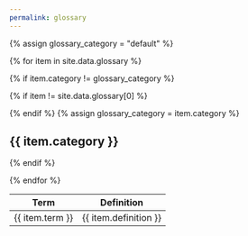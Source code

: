```yaml
---
permalink: glossary
---
```


{% assign glossary_category = "default" %}

{% for item in site.data.glossary %}

{% if item.category != glossary_category %}

{% if item != site.data.glossary[0] %}
</table>
{% endif %}
{% assign glossary_category = item.category %}
<h2 id="{{ item.category }}">{{ item.category }}</h2>
<table>
<thead>
	<tr>
		<th>Term</th>
		<th>Definition</th>
	</tr>
</thead>
{% endif %}
<tr>
	<td>{{ item.term }}</td>
	<td>{{ item.definition }}</td>
</tr>

{% endfor %}
</table>